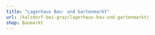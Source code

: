 ```yaml
---
title: "Lagerhaus Bau- und Gartenmarkt"
url: /kalsdorf-bei-graz/lagerhaus-bau-und-gartenmarkt/
shop: Baumarkt
---
```

